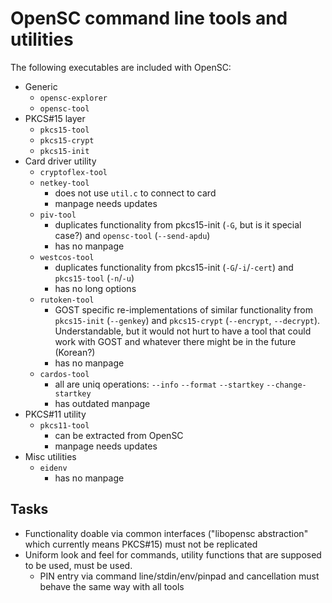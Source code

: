 OpenSC command line tools and utilities
=======================================

The following executables are included with OpenSC:

 * Generic
   * `opensc-explorer`
   * `opensc-tool`
 * PKCS#15 layer
   * `pkcs15-tool`
   * `pkcs15-crypt`
   * `pkcs15-init`
 * Card driver utility
   * `cryptoflex-tool`  
   * `netkey-tool`
     * does not use `util.c` to connect to card
     * manpage needs updates
   * `piv-tool`
     * duplicates functionality from pkcs15-init (`-G`, but is it special case?) and `opensc-tool` (`--send-apdu`)
     * has no manpage
   * `westcos-tool`
     * duplicates functionality from pkcs15-init (`-G`/`-i`/`-cert`) and `pkcs15-tool` (`-n`/`-u`)
     * has no long options
   * `rutoken-tool`
     * GOST specific re-implementations of similar functionality from `pkcs15-init` (`--genkey`) and `pkcs15-crypt` (`--encrypt`, `--decrypt`). Understandable, but it would not hurt to have a tool that could work with GOST and whatever there might be in the future (Korean?)
     * has no manpage
   * `cardos-tool`
     * all are uniq operations: `--info` `--format` `--startkey` `--change-startkey`
     * has outdated manpage
  * PKCS#11 utility
    * `pkcs11-tool`
      * can be extracted from OpenSC
      * manpage needs updates
  * Misc utilities
    * `eidenv`
      * has no manpage

Tasks
-----

 * Functionality doable via common interfaces ("libopensc abstraction" which currently means PKCS#15) must not be replicated
 * Uniform look and feel for commands, utility functions that are supposed to be used, must be used.
   * PIN entry via command line/stdin/env/pinpad and cancellation must behave the same way with all tools

